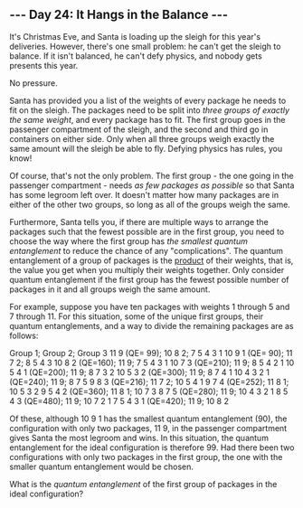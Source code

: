 ## --- Day 24: It Hangs in the Balance ---

It's Christmas Eve, and Santa is loading up the sleigh for this year's deliveries. However, there's one small problem: he can't get the sleigh to balance. If it isn't balanced, he can't defy physics, and nobody gets presents this year.


No pressure.


Santa has provided you a list of the weights of every package he needs to fit on the sleigh. The packages need to be split into *three groups of exactly the same weight*, and every package has to fit. The first group goes in the passenger compartment of the sleigh, and the second and third go in containers on either side. Only when all three groups weigh exactly the same amount will the sleigh be able to fly. Defying physics has rules, you know!


Of course, that's not the only problem. The first group - the one going in the passenger compartment - needs *as few packages as possible* so that Santa has some legroom left over. It doesn't matter how many packages are in either of the other two groups, so long as all of the groups weigh the same.


Furthermore, Santa tells you, if there are multiple ways to arrange the packages such that the fewest possible are in the first group, you need to choose the way where the first group has *the smallest quantum entanglement* to reduce the chance of any "complications". The quantum entanglement of a group of packages is the [product](https://en.wikipedia.org/wiki/Product_%28mathematics%29) of their weights, that is, the value you get when you multiply their weights together. Only consider quantum entanglement if the first group has the fewest possible number of packages in it and all groups weigh the same amount.


For example, suppose you have ten packages with weights 1 through 5 and 7 through 11. For this situation, some of the unique first groups, their quantum entanglements, and a way to divide the remaining packages are as follows:


Group 1; Group 2; Group 3
11 9 (QE= 99); 10 8 2; 7 5 4 3 1
10 9 1 (QE= 90); 11 7 2; 8 5 4 3
10 8 2 (QE=160); 11 9; 7 5 4 3 1
10 7 3 (QE=210); 11 9; 8 5 4 2 1
10 5 4 1 (QE=200); 11 9; 8 7 3 2
10 5 3 2 (QE=300); 11 9; 8 7 4 1
10 4 3 2 1 (QE=240); 11 9; 8 7 5
9 8 3 (QE=216); 11 7 2; 10 5 4 1
9 7 4 (QE=252); 11 8 1; 10 5 3 2
9 5 4 2 (QE=360); 11 8 1; 10 7 3
8 7 5 (QE=280); 11 9; 10 4 3 2 1
8 5 4 3 (QE=480); 11 9; 10 7 2 1
7 5 4 3 1 (QE=420); 11 9; 10 8 2

Of these, although 10 9 1 has the smallest quantum entanglement (90), the configuration with only two packages, 11 9, in the passenger compartment gives Santa the most legroom and wins. In this situation, the quantum entanglement for the ideal configuration is therefore 99. Had there been two configurations with only two packages in the first group, the one with the smaller quantum entanglement would be chosen.


What is the *quantum entanglement* of the first group of packages in the ideal configuration?


